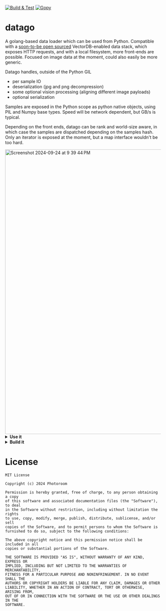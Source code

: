 [![Build & Test](https://github.com/Photoroom/datago/actions/workflows/go.yml/badge.svg)](https://github.com/Photoroom/datago/actions/workflows/go.yml)
[![Gopy](https://github.com/Photoroom/datago/actions/workflows/gopy.yml/badge.svg)](https://github.com/Photoroom/datago/actions/workflows/gopy.yml)

# datago

A golang-based data loader which can be used from Python. Compatible with a [soon-to-be open sourced](https://github.com/Photoroom/dataroom) VectorDB-enabled data stack, which exposes HTTP requests, and with a local filesystem, more front-ends are possible. Focused on image data at the moment, could also easily be more generic.

Datago handles, outside of the Python GIL

- per sample IO
- deserialization (jpg and png decompression)
- some optional vision processing (aligning different image payloads)
- optional serialization

Samples are exposed in the Python scope as python native objects, using PIL and Numpy base types.
Speed will be network dependent, but GB/s is typical.

Depending on the front ends, datago can be rank and world-size aware, in which case the samples are dispatched depending on the samples hash. Only an iterator is exposed at the moment, but a map interface wouldn't be too hard.

<img width="922" alt="Screenshot 2024-09-24 at 9 39 44 PM" src="https://github.com/user-attachments/assets/b58002ce-f961-438b-af72-9e1338527365">

<details> <summary><strong>Use it</strong></summary>

## Use the package from Python

```python
from datago import datago
import json

client_config = {
    # two sources are supported at the moment, DB (API and stack to be shared) & local filesystem
    # in the case of the filesystem, datago will serve the jpg/png files, ID being filepath
    "source_type": datago.SourceTypeFileSystem,
    "source_config": {
        "page_size": 512,
        "root_path": root_path,
    },
    # this governs the image pre-processing, which will resize and crop to aspect ratio buckets
    # resizing is high quality by default
    "image_config": {
        "crop_and_resize": crop_and_resize,
        "default_image_size": 512,
        "downsampling_ratio": 16,
        "min_aspect_ratio": 0.5,
        "max_aspect_ratio": 2.0,
        "pre_encode_images": False,
    },
    # some performance options, best settings will depend on your machine
    "prefetch_buffer_size": 64,
    "samples_buffer_size": 128,
    "concurrency": concurrency,
}

client = datago.GetClientFromJSON(json.dumps(config))
client.Start()  # This can be done early for convenience, not mandatory

for _ in range(10):
    sample = client.GetSample()
```

Please note that the image buffers will be passed around as raw pointers, see below.

## Match the raw exported buffers with typical python types

See helper functions provided in `types.py`, should be self explanatory. Check python benchmarks for examples.

</details><details> <summary><strong>Build it</strong></summary>

## Install deps

```bash
$ sudo apt install golang libjpeg-turbo8-dev libvips-dev
$ sudo ldconfig
```

## Build a benchmark CLI

From the root of this project:

```bash
$ go build cmd/main/main.go
```

Running it:

```bash
$ ./main --help` will tell you all about it
```

Running it with additional sanity checks

```bash
$ go run -race cmd/main/main.go
```

## Run the go test suite

From the root folder

```bash
$ go test -v tests/client_test.go
```

## Refresh the python package and its binaries

- Install the dependencies as detailed in the next point
- Run the `generate_python_package.sh` script

## Generate the python package binaries manually

```bash
$ python3 -m pip install pybindgen
$ go install golang.org/x/tools/cmd/goimports@latest
$ go install github.com/go-python/gopy@latest
$ go install golang.org/x/image/draw
```

NOTE:

- you may need to add `~/go/bin` to your PATH so that gopy is found.
- - Either `export PATH=$PATH:~/go/bin` or add it to your .bashrc
- you may need this to make sure that LDD looks at the current folder `export LD_LIBRARY_PATH=$LD_LIBRARY_PATH:.`

then from the /pkg folder:

```bash
$ gopy pkg -author="Photoroom" -email="team@photoroom.com" -url="" -name="datago" -version="0.0.1" .
```

then you can `pip install -e .` from here.

## Update the pypi release (maintainers)

```
python3 setup.py sdist
python3 -m twine upload dist/* --verbose
```

</details>

# License

    MIT License

    Copyright (c) 2024 Photoroom

    Permission is hereby granted, free of charge, to any person obtaining a copy
    of this software and associated documentation files (the "Software"), to deal
    in the Software without restriction, including without limitation the rights
    to use, copy, modify, merge, publish, distribute, sublicense, and/or sell
    copies of the Software, and to permit persons to whom the Software is
    furnished to do so, subject to the following conditions:

    The above copyright notice and this permission notice shall be included in all
    copies or substantial portions of the Software.

    THE SOFTWARE IS PROVIDED "AS IS", WITHOUT WARRANTY OF ANY KIND, EXPRESS OR
    IMPLIED, INCLUDING BUT NOT LIMITED TO THE WARRANTIES OF MERCHANTABILITY,
    FITNESS FOR A PARTICULAR PURPOSE AND NONINFRINGEMENT. IN NO EVENT SHALL THE
    AUTHORS OR COPYRIGHT HOLDERS BE LIABLE FOR ANY CLAIM, DAMAGES OR OTHER
    LIABILITY, WHETHER IN AN ACTION OF CONTRACT, TORT OR OTHERWISE, ARISING FROM,
    OUT OF OR IN CONNECTION WITH THE SOFTWARE OR THE USE OR OTHER DEALINGS IN THE
    SOFTWARE.
